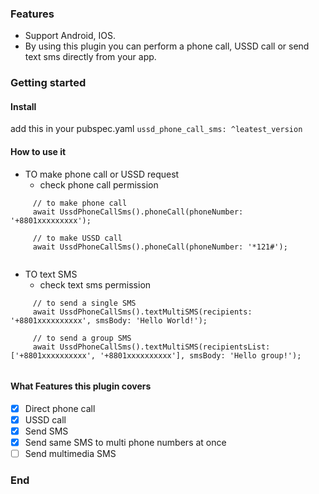 ### Features

- Support Android, IOS.
- By using this plugin you can perform a phone call, USSD call or send text sms directly from your app.


### Getting started

####  Install
add this in your pubspec.yaml
`ussd_phone_call_sms: ^leatest_version`

#### How to use it
- TO make phone call or USSD request<br />
  - check phone call permission
```
     // to make phone call
     await UssdPhoneCallSms().phoneCall(phoneNumber: '+8801xxxxxxxxx');
     
     // to make USSD call
     await UssdPhoneCallSms().phoneCall(phoneNumber: '*121#');
     
```


- TO text SMS<br />
  - check text sms permission
```
     // to send a single SMS
     await UssdPhoneCallSms().textMultiSMS(recipients: '+8801xxxxxxxxxx', smsBody: 'Hello World!');
     
     // to send a group SMS
     await UssdPhoneCallSms().textMultiSMS(recipientsList: ['+8801xxxxxxxxxx', '+8801xxxxxxxxxx'], smsBody: 'Hello group!');
     
```
#### What Features this plugin covers

- [x] Direct phone call
- [x] USSD call
- [x] Send SMS
- [x] Send same SMS to multi phone numbers at once
- [ ] Send multimedia SMS

### End